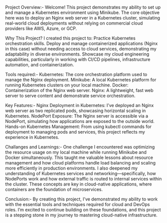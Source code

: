 Project Overview:-
Welcome! This project demonstrates my ability to set up and manage a Kubernetes environment using Minikube. The core objective here was to deploy an Nginx web server in a Kubernetes cluster, simulating real-world cloud deployments without relying on commercial cloud providers like AWS, Azure, or GCP.

Why This Project?
I created this project to:
Practice Kubernetes orchestration skills.
Deploy and manage containerized applications (Nginx in this case) without needing access to cloud services, demonstrating my adaptability in diverse environments.
Showcase my cloud engineering capabilities, particularly in working with CI/CD pipelines, infrastructure automation, and containerization.

Tools required:-
Kubernetes: The core orchestration platform used to manage the Nginx deployment.
Minikube: A local Kubernetes platform for running Kubernetes clusters on your local machine.
Docker: Containerization of the Nginx web server.
Nginx: A lightweight, fast web server to serve content and demonstrate service orchestration.

Key Features:-
Nginx Deployment in Kubernetes: I’ve deployed an Nginx web server as two replicated pods, showcasing horizontal scaling in Kubernetes.
NodePort Exposure: The Nginx server is accessible via a NodePort, simulating how applications are exposed to the outside world.
Hands-on Kubernetes Management: From using kubectl commands for deployment to managing pods and services, this project reflects my experience in Kubernetes.

Challanges and Learnings:-
One challenge I encountered was optimizing the resource usage on my local machine while running Minikube and Docker simultaneously. This taught me valuable lessons about resource management and how cloud platforms handle load balancing and scaling more efficiently in production environments.
I also deepened my understanding of Kubernetes services and networking—specifically, how NodePorts work and how external traffic is routed to internal services within the cluster. These concepts are key in cloud-native applications, where containers are the foundation of microservices.

Conclusion:-
By creating this project, I’ve demonstrated my ability to work with the essential tools and techniques required for cloud and DevOps roles. I’m excited to continue building on these foundations, and this project is a stepping stone in my journey to mastering cloud-native infrastructure.

